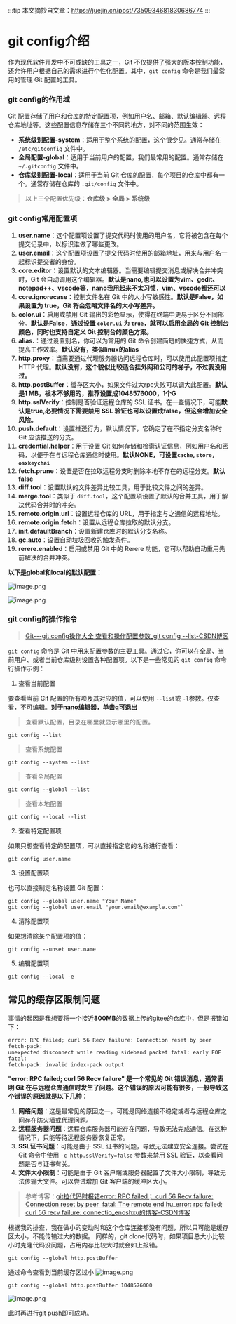 :::tip
本文摘抄自文章：https://juejin.cn/post/7350934681830686774
:::

# git config介绍

作为现代软件开发中不可或缺的工具之一，Git 不仅提供了强大的版本控制功能，还允许用户根据自己的需求进行个性化配置。其中，`git config` 命令是我们最常用的管理 Git 配置的工具。

### git config的作用域

Git 配置存储了用户和仓库的特定配置项，例如用户名、邮箱、默认编辑器、远程仓库地址等。这些配置信息存储在三个不同的地方，对不同的范围生效：

- **系统级别配置-system**：适用于整个系统的配置，这个很少见。通常存储在 `/etc/gitconfig` 文件中。
- **全局配置-global**：适用于当前用户的配置，我们最常用的配置。通常存储在 `~/.gitconfig` 文件中。
- **仓库级别配置-local**：适用于当前 Git 仓库的配置，每个项目的仓库中都有一个。通常存储在仓库的 `.git/config` 文件中。

> 以上三个配置优先级：**仓库级 > 全局 > 系统级**

### git config常用配置项

1. **user.name**：这个配置项设置了提交代码时使用的用户名，它将被包含在每个提交记录中，以标识谁做了哪些更改。
2. **user.email**：这个配置项设置了提交代码时使用的邮箱地址，用来与用户名一起标识提交者的身份。
3. **core.editor**：设置默认的文本编辑器。当需要编辑提交消息或解决合并冲突时，Git 会自动调用这个编辑器。**默认是nano,也可以设置为vim、gedit、notepad++、vscode等，nano我用起来不太习惯，vim、vscode都还可以**
4. **core.ignorecase**：控制文件名在 Git 中的大小写敏感性。**默认是False，如果设置为 true，Git 将会忽略文件名的大小写差异。**
5. **color.ui**：启用或禁用 Git 输出的彩色显示，使得在终端中更易于区分不同部分。**默认是False，通过设置 `color.ui` 为 `true`，就可以启用全局的 Git 控制台颜色，同时也支持自定义 Git 控制台的颜色方案。**
6. **alias.**：通过设置别名，你可以为常用的 Git 命令创建简短的快捷方式，从而提高工作效率。**默认没有，类似linux的alias**
7. **http.proxy**：当需要通过代理服务器访问远程仓库时，可以使用此配置项指定 HTTP 代理。**默认没有，这个貌似比较适合挂外网和公司的梯子，不过我没用过。**
8. **http.postBuffer**：缓存区大小，如果文件过大rpc失败可以调大此配置。**默认是1 MB，根本不够用的，推荐设置成1048576000，1个G**
9. **http.sslVerify**：控制是否验证远程仓库的 SSL 证书。在一些情况下，可能**默认是true,必要情况下需要禁用 SSL 验证也可以设置成false，但这会增加安全风险。**
10. **push.default**：设置推送行为，默认情况下，它确定了在不指定分支名称时 Git 应该推送的分支。
11. **credential.helper**：用于设置 Git 如何存储和检索认证信息，例如用户名和密码，以便于在与远程仓库通信时使用。**默认NONE，可设置`cache`, `store`，`osxkeychai`**
12. **fetch.prune**：设置是否在拉取远程分支时删除本地不存在的远程分支。**默认false**
13. **diff.tool**：设置默认的文件差异比较工具，用于比较文件之间的差异。
14. **merge.tool**：类似于 `diff.tool`，这个配置项设置了默认的合并工具，用于解决代码合并时的冲突。
15. **remote.origin.url**：设置远程仓库的 URL，用于指定与之通信的远程地址。
16. **remote.origin.fetch**：设置从远程仓库拉取的默认分支。
17. **init.defaultBranch**：设置新建仓库时的默认分支名称。
18. **gc.auto**：设置自动垃圾回收的触发条件。
19. **rerere.enabled**：启用或禁用 Git 中的 Rerere 功能，它可以帮助自动重用先前解决的合并冲突。

**以下是global和local的默认配置：**

![image.png](https://p9-juejin.byteimg.com/tos-cn-i-k3u1fbpfcp/a52d63a34d8c4c899d6fadf29d9eeb5f~tplv-k3u1fbpfcp-jj-mark:3024:0:0:0:q75.awebp#?w=297&h=135&s=22828&e=png&b=030303)

![image.png](https://p1-juejin.byteimg.com/tos-cn-i-k3u1fbpfcp/0fa9af6ce0784bc480833a36b1381377~tplv-k3u1fbpfcp-jj-mark:3024:0:0:0:q75.awebp#?w=470&h=342&s=64553&e=png&b=010101)

### git config的操作指令

> [Git---git config操作大全 查看和操作配置参数\_git config --list-CSDN博客](https://link.juejin.cn/?target=https%3A%2F%2Fblog.csdn.net%2FHO1_K%2Farticle%2Fdetails%2F121038247 "https://blog.csdn.net/HO1_K/article/details/121038247")

`git config` 命令是 Git 中用来配置参数的主要工具。通过它，你可以在全局、当前用户、或者当前仓库级别设置各种配置项。以下是一些常见的 `git config` 命令行操作示例：

1. 查看当前配置

要查看当前 Git 配置的所有项及其对应的值，可以使用 `--list`或 `-l`参数。仅查看，不可编辑。**对于nano编辑器，单击q可退出**

> 查看默认配置，目录在哪里就显示哪里的配置。


```
git config --list
```

> 查看系统配置


```
git config --system --list
``` 

> 查看全局配置



```
git config --global --list
``` 

> 查看本地配置

```
git config --local --list
``` 

2. 查看特定配置项

如果只想查看特定的配置项，可以直接指定它的名称进行查看：


```
git config user.name
``` 

3. 设置配置项

也可以直接制定名称设置 Git 配置：

```
git config --global user.name "Your Name"
git config --global user.email "your.email@example.com"` 
```
4. 清除配置项

如果想清除某个配置项的值：


```
git config --unset user.name
``` 

5. 编辑配置项


```
git config --local -e
``` 

## 常见的缓存区限制问题

事情的起因是我想要将一个接近**800MB**的数据上传的gitee的仓库中，但是报错如下：


```
error: RPC failed; curl 56 Recv failure: Connection reset by peer fetch-pack: 
unexpected disconnect while reading sideband packet fatal: early EOF fatal: 
fetch-pack: invalid index-pack output
``` 

**"error: RPC failed; curl 56 Recv failure" 是一个常见的 Git 错误消息，通常表明 Git 在与远程仓库通信时发生了问题。这个错误的原因可能有很多，一般导致这个错误的原因就是以下几种：**

1. **网络问题**：这是最常见的原因之一。可能是网络连接不稳定或者与远程仓库之间存在防火墙或代理问题。
2. **远程服务器问题**：远程仓库服务器可能存在问题，导致无法完成通信。在这种情况下，只能等待远程服务器恢复正常。
3. **SSL证书问题**：可能是由于 SSL 证书的问题，导致无法建立安全连接。尝试在 Git 命令中使用 `-c http.sslVerify=false` 参数来禁用 SSL 验证，以查看问题是否与证书有关。
4. **文件大小限制**：可能是由于 Git 客户端或服务器配置了文件大小限制，导致无法传输大文件。可以尝试增加 Git 客户端的缓冲区大小。

> 参考博客：[git拉代码时报错error: RPC failed； curl 56 Recv failure: Connection reset by peer  fatal: The remote end hu\_error: rpc failed; curl 56 recv failure: connectio\_enoshxu的博客-CSDN博客](https://link.juejin.cn/?target=https%3A%2F%2Fblog.csdn.net%2Fqq_31752115%2Farticle%2Fdetails%2F108118260 "https://blog.csdn.net/qq_31752115/article/details/108118260")

根据我的排查，我在做小的变动时和这个仓库连接都没有问题，所以只可能是缓存区太小，不能传输过大的数据。 同样的，git clone代码时，如果项目总大小比较小时克隆代码没问题，占用内存比较大时就会如上报错。



```
git config --global http.postBuffer
``` 

通过命令查看到当前缓存区过小 ![image.png](https://p3-juejin.byteimg.com/tos-cn-i-k3u1fbpfcp/9cf770aa2a5d41ec83fe4b752319ea7b~tplv-k3u1fbpfcp-jj-mark:3024:0:0:0:q75.awebp#?w=588&h=64&s=19586&e=png&b=010101)



```
git config --global http.postBuffer 1048576000
``` 

![image.png](https://p3-juejin.byteimg.com/tos-cn-i-k3u1fbpfcp/6fc1b3fe7cbe44b19664060ee0a5fa65~tplv-k3u1fbpfcp-jj-mark:3024:0:0:0:q75.awebp#?w=670&h=99&s=37793&e=png&b=010101)

此时再进行git push即可成功。
